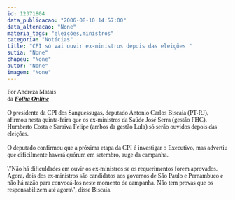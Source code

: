 ```yaml
---
id: 12371804
data_publicacao: "2006-08-10 14:57:00"
data_alteracao: "None"
materia_tags: "eleições,ministros"
categoria: "Notícias"
title: "CPI só vai ouvir ex-ministros depois das eleições "
sutia: "None"
chapeu: "None"
autor: "None"
imagem: "None"
---
```

<p><P><FONT face=Verdana>Por Andreza Matais<BR>da <STRONG><EM><A href=\"https://www1.folha.uol.com.br/folha/brasil/ult96u81245.shtml\" target=_blank>Folha Online</A></EM></STRONG><BR><BR>O presidente da CPI dos Sanguessugas, deputado Antonio Carlos Biscaia (PT-RJ), afirmou nesta quinta-feira que os ex-ministros da Saúde José Serra (gestão FHC), Humberto Costa e Saraiva Felipe (ambos da gestão Lula) só serão ouvidos depois das eleições.<BR><BR>O deputado confirmou que a próxima etapa da CPI é investigar o Executivo, mas advertiu que dificilmente haverá quórum em setembro, auge da campanha.<BR><BR>\"Não há dificuldades em ouvir os ex-ministros se os requerimentos forem aprovados. Agora, dois dos ex-ministros são candidatos aos governos de São Paulo e Pernambuco e não há razão para convocá-los neste momento de campanha. Não tem provas que os responsabilizem até agora\", disse Biscaia.</FONT></P> </p>
